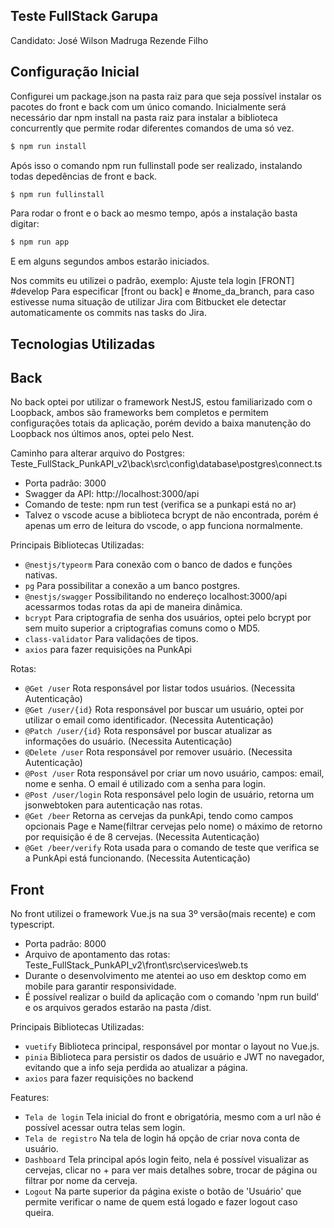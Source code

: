 ## Teste FullStack Garupa

Candidato: José Wilson Madruga Rezende Filho

## Configuração Inicial

Configurei um package.json na pasta raiz para que seja possível instalar os pacotes do front e back com um único comando.
Inicialmente será necessário dar npm install na pasta raiz para instalar a biblioteca concurrently que permite rodar diferentes comandos de uma só vez.
```bash
$ npm run install
```
Após isso o comando npm run fullinstall pode ser realizado, instalando todas depedências de front e back.
```bash
$ npm run fullinstall
```
Para rodar o front e o back ao mesmo tempo, após a instalação basta digitar:
```bash
$ npm run app
```
E em alguns segundos ambos estarão iniciados.

Nos commits eu utilizei o padrão, exemplo: Ajuste tela login [FRONT] #develop
Para especificar [front ou back] e #nome_da_branch, para caso estivesse numa situação de utilizar Jira com Bitbucket ele detectar automaticamente os commits nas tasks do Jira.

## Tecnologias Utilizadas

## Back

No back optei por utilizar o framework NestJS, estou familiarizado com o Loopback, ambos são frameworks bem completos e permitem configurações totais da aplicação, porém devido a baixa manutenção do Loopback nos últimos anos, optei pelo Nest.

Caminho para alterar arquivo do Postgres: Teste_FullStack_PunkAPI_v2\back\src\config\database\postgres\connect.ts
- Porta padrão: 3000
- Swagger da API: http://localhost:3000/api
- Comando de teste: npm run test (verifica se a punkapi está no ar)
- Talvez o vscode acuse a biblioteca bcrypt de não encontrada, porém é apenas um erro de leitura do vscode, o app funciona normalmente.

Principais Bibliotecas Utilizadas:

- `@nestjs/typeorm` Para conexão com o banco de dados e funções nativas.
- `pg` Para possibilitar a conexão a um banco postgres.
- `@nestjs/swagger` Possibilitando no endereço localhost:3000/api acessarmos todas rotas da api de maneira dinâmica.
- `bcrypt` Para criptografia de senha dos usuários, optei pelo bcrypt por sem muito superior a criptografias comuns como o MD5.
- `class-validator` Para validações de tipos.
- `axios` para fazer requisições na PunkApi

Rotas:

- `@Get /user` Rota responsável por listar todos usuários. (Necessita Autenticação)
- `@Get /user/{id}` Rota responsável por buscar um usuário, optei por utilizar o email como identificador. (Necessita Autenticação)
- `@Patch /user/{id}` Rota responsável por buscar atualizar as informações do usuário. (Necessita Autenticação)
- `@Delete /user` Rota responsável por remover usuário. (Necessita Autenticação)
- `@Post /user` Rota responsável por criar um novo usuário, campos: email, nome e senha. O email é utilizado com a senha para login. 
- `@Post /user/login` Rota responsável pelo login de usuário, retorna um jsonwebtoken para autenticação nas rotas.
- `@Get /beer` Retorna as cervejas da punkApi, tendo como campos opcionais Page e Name(filtrar cervejas pelo nome) o máximo de retorno por requisição é de 8 cervejas. (Necessita Autenticação)
- `@Get /beer/verify` Rota usada para o comando de teste que verifica se a PunkApi está funcionando. (Necessita Autenticação)

## Front

No front utilizei o framework Vue.js na sua 3º versão(mais recente) e com typescript.

- Porta padrão: 8000
- Arquivo de apontamento das rotas: Teste_FullStack_PunkAPI_v2\front\src\services\web.ts
- Durante o desenvolvimento me atentei ao uso em desktop como em mobile para garantir responsividade.
- É possível realizar o build da aplicação com o comando 'npm run build' e os arquivos gerados estarão na pasta /dist.

Principais Bibliotecas Utilizadas:

- `vuetify` Biblioteca principal, responsável por montar o layout no Vue.js.
- `pinia` Biblioteca para persistir os dados de usuário e JWT no navegador, evitando que a info seja perdida ao atualizar a página.
- `axios` para fazer requisições no backend

Features:

- `Tela de login` Tela inicial do front e obrigatória, mesmo com a url não é possível acessar outra telas sem login.
- `Tela de registro` Na tela de login há opção de criar nova conta de usuário.
- `Dashboard` Tela principal após login feito, nela é possível visualizar as cervejas, clicar no + para ver mais detalhes sobre, trocar de página ou filtrar por nome da cerveja.
- `Logout` Na parte superior da página existe o botão de 'Usuário' que permite verificar o name de quem está logado e fazer logout caso queira.

